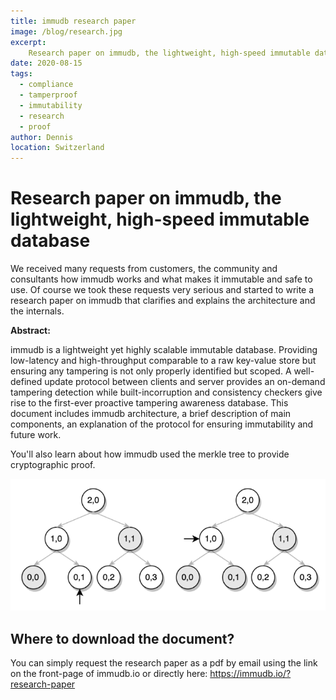 ```yaml
---
title: immudb research paper
image: /blog/research.jpg
excerpt: 
    Research paper on immudb, the lightweight, high-speed immutable database
date: 2020-08-15
tags: 
  - compliance
  - tamperproof
  - immutability
  - research
  - proof
author: Dennis
location: Switzerland
---
```


# Research paper on immudb, the lightweight, high-speed immutable database

We received many requests from customers, the community and consultants how immudb works and what makes it immutable and safe to use. Of course we took these requests very serious and started to write a research paper on immudb that clarifies and explains the architecture and the internals. 

**Abstract:**

immudb  is  a  lightweight  yet  highly  scalable  immutable database. Providing low-latency and high-throughput comparable to a raw key-value store but ensuring any tampering is not only properly identified but scoped. A well-defined update protocol between clients and server provides an on-demand tampering detection while built-incorruption and consistency checkers give rise to the first-ever proactive tampering awareness database. This document includes immudb architecture, a brief description of main components, an explanation of the protocol for ensuring immutability and future work.

You'll also learn about how immudb used the merkle tree to provide cryptographic proof.

![immudb cryptographic proof](/blog/proof.png)



## Where to download the document?

You can simply request the research paper as a pdf by email using the link on the front-page of immudb.io or directly here: https://immudb.io/?research-paper